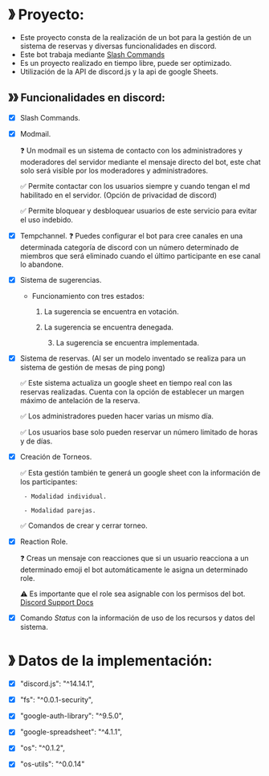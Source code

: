 # 》 Proyecto: 

- Este proyecto consta de la realización de un bot para la gestión de un sistema de reservas y diversas funcionalidades en discord.
- Este bot trabaja mediante [Slash Commands](https://support.discord.com/hc/en-us/articles/1500000368501-Slash-Commands-FAQ#:~:text=With%20Slash%20Commands%2C%20all%20you,using%20Slash%20Commands%20right%20now.)
- Es un proyecto realizado en tiempo libre, puede ser optimizado.
- Utilización de la API de discord.js y la api de google Sheets.

## 》》 Funcionalidades en discord:
- [x] Slash Commands.
- [x] Modmail.

	❓ Un modmail es un sistema de contacto con los administradores y moderadores del servidor mediante el mensaje directo del bot, este chat solo será visible por los moderadores y administradores.
	
	✅ Permite contactar con los usuarios siempre y cuando tengan el md habilitado en el servidor. (Opción de privacidad de discord)
	
	✅ Permite bloquear y desbloquear usuarios de este servicio para evitar el uso indebido.
- [x] Tempchannel.
	❓ Puedes configurar el bot para cree canales en una determinada categoría de discord con un número determinado de miembros que será eliminado cuando el último participante en ese canal lo abandone.
- [x] Sistema de sugerencias.
	
	- Funcionamiento con tres estados:
	  
		1. La sugerencia se encuentra en votación.

		2. La sugerencia se encuentra denegada.

	        3. La sugerencia se encuentra implementada.
- [x] Sistema de reservas. (Al ser un modelo inventado se realiza para un sistema de gestión de mesas de ping pong)

	✅ Este sistema actualiza un google sheet en tiempo real con las reservas realizadas. Cuenta con la opción de establecer un margen máximo de antelación de la reserva.
	
	✅ Los administradores pueden hacer varias un mismo día.
	
	✅ Los usuarios base solo pueden reservar un número limitado de horas y de días.
- [x] Creación de Torneos. 

	✅ Esta gestión también te generá un google sheet con la información de los participantes:

	   - Modalidad individual.

	   - Modalidad parejas.

	✅ Comandos de crear y cerrar torneo.
- [x] Reaction Role.

	❓ Creas un mensaje con reacciones que si un usuario reacciona a un determinado emoji el bot automáticamente le asigna un determinado role.

	⚠️ Es importante que el role sea asignable con los permisos del bot. [Discord Support Docs](https://support.discord.com/hc/es/articles/10388356626711-Conexiones-y-roles-vinculados-Admins#:~:text=Dir%C3%ADgete%20a%20Ajustes%20del%20canal,acceso%20al%20canal%20en%20cuesti%C3%B3n.)

- [x] Comando _Status_ con la información de uso de los recursos y datos del sistema.
# 》 Datos de la implementación: 

- [x] "discord.js": "^14.14.1",

- [x] "fs": "^0.0.1-security",

- [x] "google-auth-library": "^9.5.0",

- [x] "google-spreadsheet": "^4.1.1",

- [x] "os": "^0.1.2",

- [x] "os-utils": "^0.0.14"	